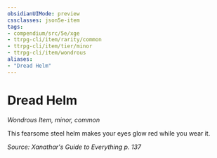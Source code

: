 ```yaml
---
obsidianUIMode: preview
cssclasses: json5e-item
tags:
- compendium/src/5e/xge
- ttrpg-cli/item/rarity/common
- ttrpg-cli/item/tier/minor
- ttrpg-cli/item/wondrous
aliases: 
- "Dread Helm"
---
```

# Dread Helm
*Wondrous Item, minor, common*  


This fearsome steel helm makes your eyes glow red while you wear it.

*Source: Xanathar's Guide to Everything p. 137*